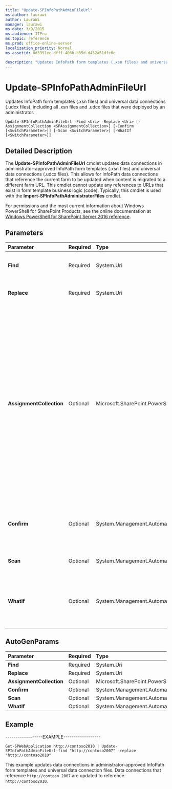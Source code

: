 ```yaml
---
title: "Update-SPInfoPathAdminFileUrl"
ms.author: laurawi
author: LauraWi
manager: laurawi
ms.date: 3/9/2015
ms.audience: ITPro
ms.topic: reference
ms.prod: office-online-server
localization_priority: Normal
ms.assetid: 0d3991ec-dfff-406b-b35d-d452a51dfc6c

description: "Updates InfoPath form templates (.xsn files) and universal data connections (.udcx files), including all .xsn files and .udcx files that were deployed by an administrator."
---
```


# Update-SPInfoPathAdminFileUrl

Updates InfoPath form templates (.xsn files) and universal data connections (.udcx files), including all .xsn files and .udcx files that were deployed by an administrator.
  
```
Update-SPInfoPathAdminFileUrl -Find <Uri> -Replace <Uri> [-AssignmentCollection <SPAssignmentCollection>] [-Confirm [<SwitchParameter>]] [-Scan <SwitchParameter>] [-WhatIf [<SwitchParameter>]]
```

## Detailed Description

The **Update-SPInfoPathAdminFileUrl** cmdlet updates data connections in administrator-approved InfoPath form templates (.xsn files) and universal data connections (.udcx files). This allows for InfoPath data connections that reference the current farm to be updated when content is migrated to a different farm URL. This cmdlet cannot update any references to URLs that exist in form template business logic (code). Typically, this cmdlet is used with the **Import-SPInfoPathAdministratorFiles** cmdlet. 
  
For permissions and the most current information about Windows PowerShell for SharePoint Products, see the online documentation at [Windows PowerShell for SharePoint Server 2016 reference](https://go.microsoft.com/fwlink/p/?LinkId=671715).
  
## Parameters

|**Parameter**|**Required**|**Type**|**Description**|
|:-----|:-----|:-----|:-----|
|**Find** <br/> |Required  <br/> |System.Uri  <br/> |Specifies the URL to find.  <br/> The type must be a valid URL, in the form http://previous_server_name.  <br/> |
|**Replace** <br/> |Required  <br/> |System.Uri  <br/> |Specifies the URL to find.  <br/> The type must be a valid URL, in the form http://server_name.  <br/> |
|**AssignmentCollection** <br/> |Optional  <br/> |Microsoft.SharePoint.PowerShell.SPAssignmentCollection  <br/> |Manages objects for the purpose of proper disposal. Use of objects, such as **SPWeb** or **SPSite**, can use large amounts of memory and use of these objects in Windows PowerShell scripts requires proper memory management. Using the **SPAssignment** object, you can assign objects to a variable and dispose of the objects after they are needed to free up memory. When **SPWeb**, **SPSite**, or **SPSiteAdministration** objects are used, the objects are automatically disposed of if an assignment collection or the **Global** parameter is not used.  <br/> > [!NOTE]> When the **Global** parameter is used, all objects are contained in the global store. If objects are not immediately used, or disposed of by using the **Stop-SPAssignment** command, an out-of-memory scenario can occur.           |
|**Confirm** <br/> |Optional  <br/> |System.Management.Automation.SwitchParameter  <br/> |Prompts you for confirmation before executing the command. For more information, type the following command: **get-help about_commonparameters** <br/> |
|**Scan** <br/> |Optional  <br/> |System.Management.Automation.SwitchParameter  <br/> |Run the tool and log the actions that can be taken. No content is changed as a result of the scan.  <br/> |
|**WhatIf** <br/> |Optional  <br/> |System.Management.Automation.SwitchParameter  <br/> |Displays a message that describes the effect of the command instead of executing the command. For more information, type the following command: **get-help about_commonparameters** <br/> |
   
## AutoGenParams

|**Parameter**|**Required**|**Type**|**Description**|
|:-----|:-----|:-----|:-----|
|**Find** <br/> |Required  <br/> |System.Uri  <br/> ||
|**Replace** <br/> |Required  <br/> |System.Uri  <br/> ||
|**AssignmentCollection** <br/> |Optional  <br/> |Microsoft.SharePoint.PowerShell.SPAssignmentCollection  <br/> ||
|**Confirm** <br/> |Optional  <br/> |System.Management.Automation.SwitchParameter  <br/> ||
|**Scan** <br/> |Optional  <br/> |System.Management.Automation.SwitchParameter  <br/> ||
|**WhatIf** <br/> |Optional  <br/> |System.Management.Automation.SwitchParameter  <br/> ||
   
## Example

------------------EXAMPLE------------------
  
```
Get-SPWebApplication http://contoso2010 | Update-SPInfoPathAdminFileUrl-find "http://contoso2007" -replace "http://contoso2010"
```

This example updates data connections in administrator-approved InfoPath form templates and universal data connection files. Data connections that reference  `http://contoso 2007` are updated to reference  `http://contoso2010`.
  

